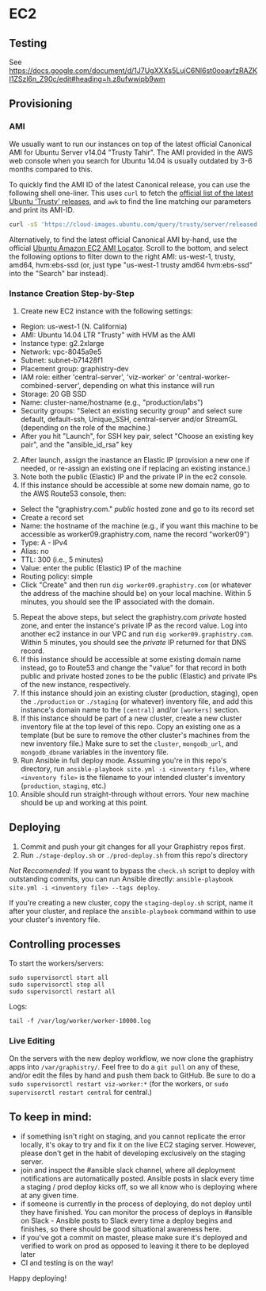 # EC2

## Testing

See https://docs.google.com/document/d/1J7UgXXXs5LujC6Nl6st0ooavfzRAZKI1ZSzl6n_Z90c/edit#heading=h.z8ufwwipb9wm

## Provisioning

### AMI

We usually want to run our instances on top of the latest official Canonical AMI for Ubuntu Server v14.04 "Trusty Tahir". The AMI provided in the AWS web console when you search for Ubuntu 14.04 is usually outdated by 3-6 months compared to this. 

To quickly find the AMI ID of the latest Canonical release, you can use the following shell one-liner. This uses `curl` to fetch the [official list of the latest Ubuntu 'Trusty' releases](https://cloud-images.ubuntu.com/query/trusty/server/released.current.txt), and `awk` to find the line matching our parameters and print its AMI-ID.

```bash
curl -sS 'https://cloud-images.ubuntu.com/query/trusty/server/released.current.txt' | awk -F"\t" '{if ($5=="ebs-ssd" && $6=="amd64" && $7=="us-west-1" && $11=="hvm") print $8}'
```

Alternatively, to find the latest official Canonical AMI by-hand, use the official [Ubuntu Amazon EC2 AMI Locator](https://cloud-images.ubuntu.com/locator/ec2/). Scroll to the bottom, and select the following options to filter down to the right AMI: us-west-1, trusty, amd64, hvm:ebs-ssd (or, just type "us-west-1 trusty amd64 hvm:ebs-ssd" into the "Search" bar instead).



### Instance Creation Step-by-Step

1. Create new EC2 instance with the following settings:
 * Region: us-west-1 (N. California)
 * AMI: Ubuntu 14.04 LTR "Trusty" with HVM as the AMI
 * Instance type: g2.2xlarge
 * Network: vpc-8045a9e5
 * Subnet: subnet-b71428f1
 * Placement group: graphistry-dev
 * IAM role: either 'central-server', 'viz-worker' or 'central-worker-combined-server', depending on what this instance will run
 * Storage: 20 GB SSD
 * Name: cluster-name/hostname (e.g., "production/labs")
 * Security groups: "Select an existing security group" and select sure default, default-ssh, Unique_SSH, central-server and/or StreamGL (depending on the role of the machine.)
 * After you hit "Launch", for SSH key pair, select "Choose an existing key pair", and the "ansible\_id\_rsa" key
2. After launch, assign the inastance an Elastic IP (provision a new one if needed, or re-assign an existing one if replacing an existing instance.)
3. Note both the public (Elastic) IP and the private IP in the ec2 console.
4. If this instance should be accessible at some new domain name, go to the AWS Route53 console, then:
  * Select the "graphistry.com." *public* hosted zone and go to its record set
  * Create a record set
  * Name: the hostname of the machine (e.g., if you want this machine to be accessible as worker09.graphistry.com, name the record "worker09")
  * Type: A - IPv4
  * Alias: no
  * TTL: 300 (i.e., 5 minutes)
  * Value: enter the public (Elastic) IP of the machine
  * Routing policy: simple
  * Click "Create" and then run `dig worker09.graphistry.com` (or whatever the address of the machine should be) on your local machine. Within 5 minutes, you should see the IP associated with the domain.
5. Repeat the above steps, but select the graphistry.com *private* hosted zone, and enter the instance's private IP as the record value. Log into another ec2 instance in our VPC and run `dig worker09.graphistry.com`. Within 5 minutes, you should see the *private* IP returned for that DNS record.
6. If this instance should be accessible at some existing domain name instead, go to Route53 and change the "value" for that record in both public and private hosted zones to be the public (Elastic) and private IPs of the new instance, respectively.
7. If this instance should join an existing cluster (production, staging), open the `./production` or `./staging` (or whatever) inventory file, and add this instance's domain name to the `[central]` and/or `[workers]` section.
8. If this instance should be part of a new cluster, create a new cluster inventory file at the top level of this repo. Copy an existing one as a template (but be sure to remove the other cluster's machines from the new inventory file.) Make sure to set the `cluster`, `mongodb_url`, and `mongodb_dbname` variables in the inventory file.
9. Run Ansible in full deploy mode. Assuming you're in this repo's directory, run `ansible-playbook site.yml -i <inventory file>`, where `<inventory file>` is the filename to your intended cluster's inventory (`production`, `staging`, etc.)
10. Ansible should run straight-through without errors. Your new machine should be up and working at this point.


## Deploying

1. Commit and push your git changes for all your Graphistry repos first.
2. Run `./stage-deploy.sh` or `./prod-deploy.sh` from this repo's directory

*Not Reccomended:* If you want to bypass the `check.sh` script to deploy with outstanding commits, you can run Ansible directly: `ansible-playbook site.yml -i <inventory file> --tags deploy`.

If you're creating a new cluster, copy the `staging-deploy.sh` script, name it after your cluster, and replace the `ansible-playbook` command within to use your cluster's inventory file.


## Controlling processes

To start the workers/servers:
```
sudo supervisorctl start all
sudo supervisorctl stop all
sudo supervisorctl restart all
```

Logs:

`tail -f /var/log/worker/worker-10000.log`


### Live Editing

On the servers with the new deploy workflow, we now clone the graphistry apps into `/var/graphistry/`. Feel free to do a `git pull` on any of these, and/or edit the files by hand and push them back to GitHub. Be sure to do a `sudo supervisorctl restart viz-worker:*` (for the workers, or `sudo supervisorctl restart central` for central.)


## To keep in mind:
- if something isn't right on staging, and you cannot replicate the error locally, it's okay to try and fix it on the live EC2 staging server. However, please don't get in the habit of developing exclusively on the staging server.
- join and inspect the #ansible slack channel, where all deployment notifications are automatically posted. Ansible posts in slack every time a staging / prod deploy kicks off, so we all know who is deploying where at any given time.
- if someone is currently in the process of deploying, do not deploy until they have finished. You can monitor the process of deploys in #ansible on Slack - Ansible posts to Slack every time a deploy begins and finishes, so there should be good situational awareness here.
- if you've got a commit on master, please make sure it's deployed and verified to work on prod as opposed to leaving it there to be deployed later
- CI and testing is on the way!

Happy deploying!
